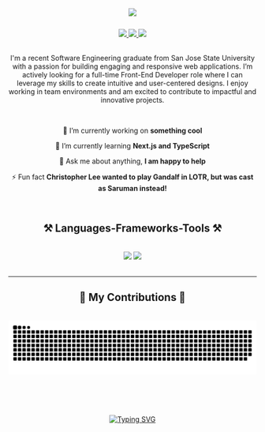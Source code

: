 <h1 align="center">
    <img src="https://readme-typing-svg.herokuapp.com/?font=Righteous&size=35&center=true&vCenter=true&width=500&height=70&duration=4000&lines=Hi+There!+👋+I'm+Tri+Ngo!;" />
</h1>

<div align="center"> 
  <a href="mailto:tringo831@gmail.com">
    <img src="https://img.shields.io/badge/Gmail-333333?style=for-the-badge&logo=gmail&logoColor=red" />
  </a>
  <a href="https://www.linkedin.com/in/tringo286/" target="_blank">
    <img src="https://img.shields.io/badge/LinkedIn-0077B5?style=for-the-badge&logo=linkedin&logoColor=white" target="_blank" />
  </a>
  <a href="https://tringo286.github.io/Personal-Portfolio-Website/" target="_blank">
     <img src="https://img.shields.io/badge/Portfolio-FF5722?style=for-the-badge&logo=todoist&logoColor=white" target="_blank" /> <!-- sqlite, safari, google-chrome are other good icon options -->
  </a>
</div>
<br>

<p align="center">I'm a recent Software Engineering graduate from San Jose State University with a passion for building engaging and responsive web applications. I’m actively looking for a full-time Front-End Developer role where I can leverage my skills to create intuitive and user-centered designs. I enjoy working in team environments and am excited to contribute to impactful and innovative projects.</p>
<br>

<div align="center">
 
 🔭 I’m currently working on **something cool**
 
 🌱 I’m currently learning **Next.js and TypeScript**

💬 Ask me about anything, **I am happy to help**

⚡ Fun fact **Christopher Lee wanted to play Gandalf in LOTR, but was cast as Saruman instead!**

 </div>
 <br>
 
 <h2 align="center">⚒️ Languages-Frameworks-Tools ⚒️</h2>
<br/>
<div align="center">
    <img src="https://skillicons.dev/icons?i=react,tailwind,html,css,vscode,github,figma,git" />
    <img src="https://skillicons.dev/icons?i=nodejs,python,javascript,ts,express,mongodb,java,nextjs,mysql,flask" /><br>
</div>

<br/>
<hr/>

<div align="center">
  <h2>🐍 My Contributions 🐍</h2>
  <br>
  <img alt="snake eating my contributions" src="https://raw.githubusercontent.com/salesp07/salesp07/output/github-contribution-grid-snake.svg" />
  
  <br/><br/><br/>
</div>

<div align="center">
<a href="https://git.io/typing-svg">
    <img src="https://readme-typing-svg.herokuapp.com?font=Fira+Code&pause=1000&width=435&lines=%F0%9F%99%8C+Thanks+for+visiting+my+GitHub!+;Feel+free+to+reach+out!" alt="Typing SVG" />
</a>
</div>


<br/>


